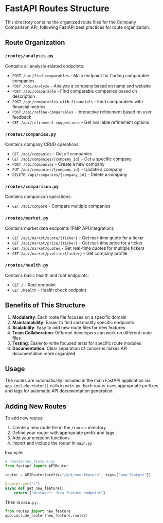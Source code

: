 # FastAPI Routes Structure

This directory contains the organized route files for the Company Comparison API, following FastAPI best practices for route organization.

## Route Organization

### `/routes/analysis.py`
Contains all analysis-related endpoints:
- `POST /api/find-comparables` - Main endpoint for finding comparable companies
- `POST /api/analyze` - Analyze a company based on name and website
- `POST /api/comparable` - Find comparable companies based on description
- `POST /api/comparables-with-financials` - Find comparables with financial metrics
- `POST /api/refine-comparables` - Interactive refinement based on user feedback
- `GET /api/refinement-suggestions` - Get available refinement options

### `/routes/companies.py`
Contains company CRUD operations:
- `GET /api/companies` - Get all companies
- `GET /api/companies/{company_id}` - Get a specific company
- `POST /api/companies` - Create a new company
- `PUT /api/companies/{company_id}` - Update a company
- `DELETE /api/companies/{company_id}` - Delete a company

### `/routes/comparison.py`
Contains comparison operations:
- `GET /api/compare` - Compare multiple companies

### `/routes/market.py`
Contains market data endpoints (FMP API integration):
- `GET /api/market/quote/{ticker}` - Get real-time quote for a ticker
- `GET /api/market/price/{ticker}` - Get real-time price for a ticker
- `GET /api/market/quotes` - Get real-time quotes for multiple tickers
- `GET /api/market/profile/{ticker}` - Get company profile

### `/routes/health.py`
Contains basic health and root endpoints:
- `GET /` - Root endpoint
- `GET /health` - Health check endpoint

## Benefits of This Structure

1. **Modularity**: Each route file focuses on a specific domain
2. **Maintainability**: Easier to find and modify specific endpoints
3. **Scalability**: Easy to add new route files for new features
4. **Team Collaboration**: Different developers can work on different route files
5. **Testing**: Easier to write focused tests for specific route modules
6. **Documentation**: Clear separation of concerns makes API documentation more organized

## Usage

The routes are automatically included in the main FastAPI application via `app.include_router()` calls in `main.py`. Each router uses appropriate prefixes and tags for automatic API documentation generation.

## Adding New Routes

To add new routes:

1. Create a new route file in the `/routes` directory
2. Define your router with appropriate prefix and tags
3. Add your endpoint functions
4. Import and include the router in `main.py`

Example:
```python
# routes/new_feature.py
from fastapi import APIRouter

router = APIRouter(prefix="/api/new-feature", tags=["new-feature"])

@router.get("/")
async def get_new_feature():
    return {"message": "New feature endpoint"}
```

Then in `main.py`:
```python
from routes import new_feature
app.include_router(new_feature.router)
```






